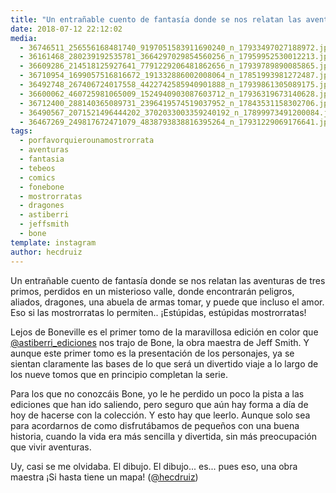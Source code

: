 ```yaml
---
title: "Un entrañable cuento de fantasía donde se nos relatan las aventuras de tres primos"
date: 2018-07-12 22:12:02
media: 
  - 36746511_256556168481740_9197051583911690240_n_17933497027188972.jpg
  - 36161468_280239192535781_3664297029854560256_n_17959952530012213.jpg
  - 36609286_214518125927641_7791229206481862656_n_17939789890085865.jpg
  - 36710954_1699057516816672_191332886002008064_n_17851993981272487.jpg
  - 36492748_267406724017558_4422742585940901888_n_17939861305089175.jpg
  - 36600062_460725981065009_1524940903087603712_n_17936319673140628.jpg
  - 36712400_288140365089731_2396419574519037952_n_17843531158302706.jpg
  - 36490567_2071521496444202_3702033003359240192_n_17899973491200084.jpg
  - 36467269_249817672471079_4838793838816395264_n_17931229069176641.jpg
tags: 
  - porfavorquierounamostrorrata
  - aventuras
  - fantasia
  - tebeos
  - comics
  - fonebone
  - mostrorratas
  - dragones
  - astiberri
  - jeffsmith
  - bone
template: instagram
author: hecdruiz
---
```


Un entrañable cuento de fantasía donde se nos relatan las aventuras de tres primos, perdidos en un misterioso valle, donde encontrarán peligros, aliados, dragones, una abuela de armas tomar, y puede que incluso el amor. Eso si las mostrorratas lo permiten.. ¡Estúpidas, estúpidas mostrorratas!

Lejos de Boneville es el primer tomo de la maravillosa edición en color que [@astiberri_ediciones](https://instagram.com/astiberri_ediciones) nos trajo de Bone, la obra maestra de Jeff Smith. Y aunque este primer tomo es la presentación de los personajes, ya se sientan claramente las bases de lo que será un divertido viaje a lo largo de los nueve tomos que en principio completan la serie.

Para los que no conozcáis Bone, yo le he perdido un poco la pista a las ediciones que han ido saliendo, pero seguro que aún hay forma a día de hoy de hacerse con la colección. Y esto hay que leerlo. Aunque solo sea para acordarnos de como disfrutábamos de pequeños con una buena historia, cuando la vida era más sencilla y divertida, sin más preocupación que vivir aventuras.

Uy, casi se me olvidaba. El dibujo. El dibujo... es... pues eso, una obra maestra ¡Si hasta tiene un mapa! ([@hecdruiz](https://instagram.com/hecdruiz))


